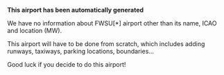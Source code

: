 **This airport has been automatically generated**

We have no information about FWSU[*] airport other than its name, ICAO and location (MW).

This airport will have to be done from scratch, which includes adding runways, taxiways, parking locations, boundaries...

Good luck if you decide to do this airport!